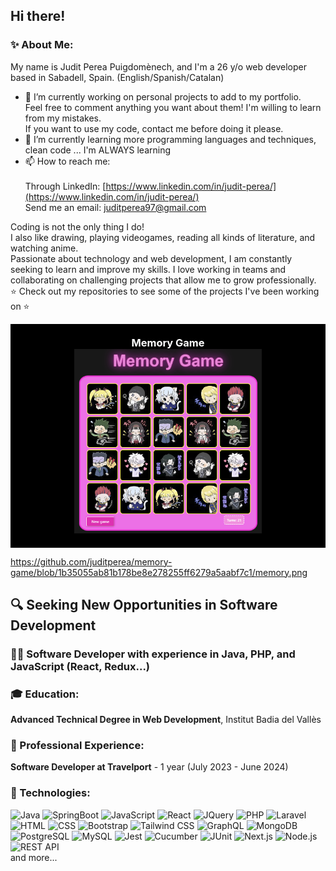 ## Hi there!

### ✨ About Me:

My name is Judit Perea Puigdomènech, and I'm a 26 y/o web developer based in Sabadell, Spain.
(English/Spanish/Catalan)
- 🔭 I’m currently working on personal projects to add to my portfolio. <br>
  Feel free to comment anything you want about them! I'm willing to learn from my mistakes. <br>
  If you want to use my code, contact me before doing it please. <br>
- 🌱 I’m currently learning more programming languages and techniques, clean code ... I'm ALWAYS learning <br>
- 📫 How to reach me: <br><br>
  Through LinkedIn: [https://www.linkedin.com/in/judit-perea/](https://www.linkedin.com/in/judit-perea/) <br>
  Send me an email: juditperea97@gmail.com <br>

Coding is not the only thing I do! <br>
I also like drawing, playing videogames, reading all kinds of literature, and watching anime. <br>
Passionate about technology and web development, I am constantly seeking to learn and improve my skills. 
I love working in teams and collaborating on challenging projects that allow me to grow professionally. <br>
⭐ Check out my repositories to see some of the projects I've been working on ⭐

<div style="text-align: center; background-color: #000; padding: 20px;">
  <h3 style="color: white; margin: 0;">Memory Game</h3>
  <a href="https://github.com/juditperea/memory-game" target="_blank" style="text-decoration: none;">
    <img src="https://github.com/juditperea/memory-game/blob/1b35055ab81b178be8e278255ff6279a5aabf7c1/memory.png" alt="Memory Game" width="300">
  </a>
</div>

https://github.com/juditperea/memory-game/blob/1b35055ab81b178be8e278255ff6279a5aabf7c1/memory.png
## 🔍 Seeking New Opportunities in Software Development

### 👩‍💻 Software Developer with experience in Java, PHP, and JavaScript (React, Redux...) 

### 🎓 Education:
**Advanced Technical Degree in Web Development**, Institut Badia del Vallès

### 💼 Professional Experience:
**Software Developer at Travelport** - 1 year (July 2023 - June 2024)

### 🔧 Technologies:
![Java](https://img.shields.io/badge/Java-ED8B00?style=for-the-badge&logo=java&logoColor=white) 
![SpringBoot](https://img.shields.io/badge/SpringBoot-6DB33F?style=for-the-badge&logo=springboot&logoColor=white) 
![JavaScript](https://img.shields.io/badge/JavaScript-F7DF1E?style=for-the-badge&logo=javascript&logoColor=black)
![React](https://img.shields.io/badge/React-61DAFB?style=for-the-badge&logo=react&logoColor=black)
![JQuery](https://img.shields.io/badge/JQuery-0769AD?style=for-the-badge&logo=jquery&logoColor=white)
![PHP](https://img.shields.io/badge/PHP-777BB4?style=for-the-badge&logo=php&logoColor=white) 
![Laravel](https://img.shields.io/badge/Laravel-FF2D20?style=for-the-badge&logo=laravel&logoColor=white)
![HTML](https://img.shields.io/badge/HTML-E34F26?style=for-the-badge&logo=html5&logoColor=white) 
![CSS](https://img.shields.io/badge/CSS-1572B6?style=for-the-badge&logo=css3&logoColor=white)
 ![Bootstrap](https://img.shields.io/badge/Bootstrap-7952B3?style=for-the-badge&logo=bootstrap&logoColor=white)
 ![Tailwind CSS](https://img.shields.io/badge/Tailwind_CSS-38B2AC?style=for-the-badge&logo=tailwind-css&logoColor=white)
 ![GraphQL](https://img.shields.io/badge/GraphQL-E10098?style=for-the-badge&logo=graphql&logoColor=white)
 ![MongoDB](https://img.shields.io/badge/MongoDB-47A248?style=for-the-badge&logo=mongodb&logoColor=white)
 ![PostgreSQL](https://img.shields.io/badge/PostgreSQL-336791?style=for-the-badge&logo=postgresql&logoColor=white)
 ![MySQL](https://img.shields.io/badge/MySQL-4479A1?style=for-the-badge&logo=mysql&logoColor=white)
 ![Jest](https://img.shields.io/badge/Jest-C21325?style=for-the-badge&logo=jest&logoColor=white)
 ![Cucumber](https://img.shields.io/badge/Cucumber-23D96C?style=for-the-badge&logo=cucumber&logoColor=white)
 ![JUnit](https://img.shields.io/badge/JUnit-25A162?style=for-the-badge&logo=junit5&logoColor=white)
![Next.js](https://img.shields.io/badge/Next.js-000000?style=for-the-badge&logo=next.js&logoColor=white)
 ![Node.js](https://img.shields.io/badge/Node.js-339933?style=for-the-badge&logo=nodedotjs&logoColor=white)
 ![REST API](https://img.shields.io/badge/REST_API-02569B?style=for-the-badge&logo=restful&logoColor=white)
 <br>
and more...



